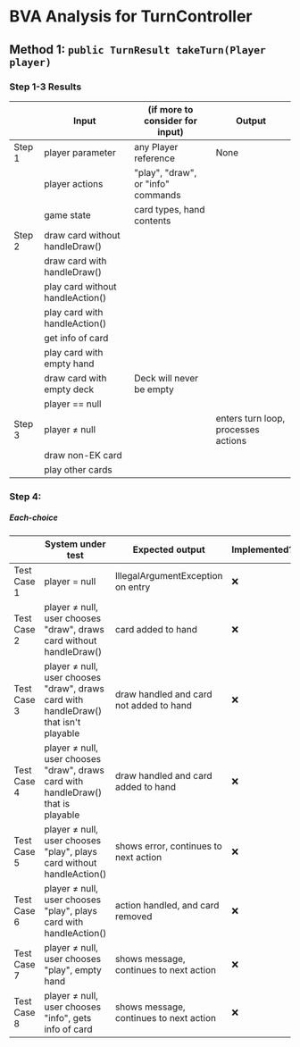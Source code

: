 # BVA Analysis for TurnController

## Method 1: `public TurnResult takeTurn(Player player)`
### Step 1-3 Results
|        | Input                            | (if more to consider for input)    | Output                              |
|--------|----------------------------------|------------------------------------|-------------------------------------|
| Step 1 | player parameter                 | any Player reference               | None                                |
|        | player actions                   | "play", "draw", or "info" commands |                                     |
|        | game state                       | card types, hand contents          |                                     |
| Step 2 | draw card without handleDraw()   |                                    |                                     |
|        | draw card with handleDraw()      |                                    |                                     |
|        | play card without handleAction() |                                    |                                     |
|        | play card with handleAction()    |                                    |                                     |
|        | get info of card                 |                                    |                                     |
|        | play card with empty hand        |                                    |                                     |
|        | draw card with empty deck        | Deck will never be empty           |                                     |
|        | player == null                   |                                    |
| Step 3 | player ≠ null                    |                                    | enters turn loop, processes actions |
|        | draw non-EK card                 |                                    |                                     |
|        | play other cards                 |                                    |                                     |

### Step 4:
##### Each-choice

|             | System under test                                                                    | Expected output                         | Implemented? |
|-------------|--------------------------------------------------------------------------------------|-----------------------------------------|--------------|
| Test Case 1 | player = null                                                                        | IllegalArgumentException on entry       | :x:          |
| Test Case 2 | player ≠ null, user chooses "draw", draws card without handleDraw()                  | card added to hand                      | :x:          |
| Test Case 3 | player ≠ null, user chooses "draw", draws card with handleDraw() that isn't playable | draw handled and card not added to hand | :x:          |
| Test Case 4 | player ≠ null, user chooses "draw", draws card with handleDraw() that is playable    | draw handled and card added to hand     | :x:          |
| Test Case 5 | player ≠ null, user chooses "play", plays card without handleAction()                | shows error, continues to next action   | :x:          |
| Test Case 6 | player ≠ null, user chooses "play", plays card with handleAction()                   | action handled, and card removed        | :x:          |
| Test Case 7 | player ≠ null, user chooses "play", empty hand                                       | shows message, continues to next action | :x:          |
| Test Case 8 | player ≠ null, user chooses "info", gets info of card                                | shows message, continues to next action | :x:          |

